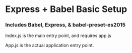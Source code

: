 # Express + Babel Basic Setup

### Includes Babel, Express, & babel-preset-es2015

Index.js is the main entry point, and requires app.js

App.js is the actual application entry point.
